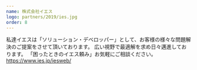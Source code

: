 ```yaml
---
name: 株式会社イエス
logo: partners/2019/ies.jpg
order: 8
---
```


私達イエスは「ソリューション・デベロッパー」として、お客様の様々な問題解決のご提案をさせて頂いております。
広い視野で最適解を求め日々邁進しております。
「困ったときのイエス頼み」お気軽にご相談ください。
https://www.ies.jp/iesweb/
